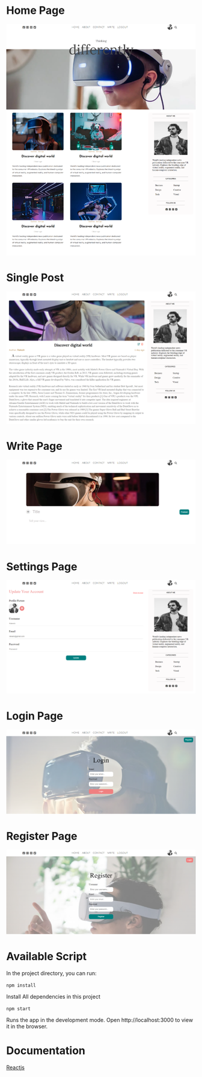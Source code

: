 # Home Page
![Screenshot](/src/Images/homePage.png)

# Single Post
![Screenshot](/src/Images/singlePost.png)

# Write Page
![Screenshot](/src/Images/writePage.png)

# Settings Page
![Screenshot](/src/Images/settingsPage.png)

# Login Page
![Screenshot](/src/Images/loginPage.png)

# Register Page
![Screenshot](/src/Images/registerPage.png)





# Available Script

In the project directory, you can run:

`npm install`

Install All dependencies in this project

`npm start`

Runs the app in the development mode.
Open http://localhost:3000 to view it in the browser.

# Documentation

[Reactjs](https://reactjs.org/docs/create-a-new-react-app.html)